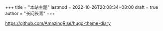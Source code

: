+++
title = "本站主题"
lastmod = 2022-10-26T20:08:34+08:00
draft = true
author = "长问长青"
+++

<https://github.com/AmazingRise/hugo-theme-diary>